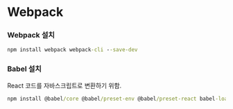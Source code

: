 # Webpack

### Webpack 설치
```cmd
npm install webpack webpack-cli --save-dev
```

### Babel 설치
React 코드를 자바스크립트로 변환하기 위함.
```cmd
npm install @babel/core @babel/preset-env @babel/preset-react babel-loader --save-dev
```
